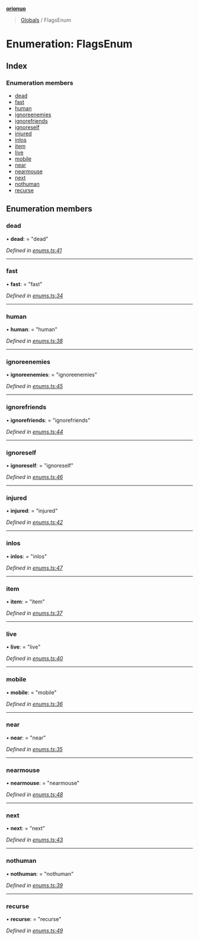 **[orionuo](../README.md)**

> [Globals](../globals.md) / FlagsEnum

# Enumeration: FlagsEnum

## Index

### Enumeration members

* [dead](flagsenum.md#dead)
* [fast](flagsenum.md#fast)
* [human](flagsenum.md#human)
* [ignoreenemies](flagsenum.md#ignoreenemies)
* [ignorefriends](flagsenum.md#ignorefriends)
* [ignoreself](flagsenum.md#ignoreself)
* [injured](flagsenum.md#injured)
* [inlos](flagsenum.md#inlos)
* [item](flagsenum.md#item)
* [live](flagsenum.md#live)
* [mobile](flagsenum.md#mobile)
* [near](flagsenum.md#near)
* [nearmouse](flagsenum.md#nearmouse)
* [next](flagsenum.md#next)
* [nothuman](flagsenum.md#nothuman)
* [recurse](flagsenum.md#recurse)

## Enumeration members

### dead

•  **dead**:  = "dead"

*Defined in [enums.ts:41](https://github.com/msviha/orionuo/blob/2ad0399/src/enums.ts#L41)*

___

### fast

•  **fast**:  = "fast"

*Defined in [enums.ts:34](https://github.com/msviha/orionuo/blob/2ad0399/src/enums.ts#L34)*

___

### human

•  **human**:  = "human"

*Defined in [enums.ts:38](https://github.com/msviha/orionuo/blob/2ad0399/src/enums.ts#L38)*

___

### ignoreenemies

•  **ignoreenemies**:  = "ignoreenemies"

*Defined in [enums.ts:45](https://github.com/msviha/orionuo/blob/2ad0399/src/enums.ts#L45)*

___

### ignorefriends

•  **ignorefriends**:  = "ignorefriends"

*Defined in [enums.ts:44](https://github.com/msviha/orionuo/blob/2ad0399/src/enums.ts#L44)*

___

### ignoreself

•  **ignoreself**:  = "ignoreself"

*Defined in [enums.ts:46](https://github.com/msviha/orionuo/blob/2ad0399/src/enums.ts#L46)*

___

### injured

•  **injured**:  = "injured"

*Defined in [enums.ts:42](https://github.com/msviha/orionuo/blob/2ad0399/src/enums.ts#L42)*

___

### inlos

•  **inlos**:  = "inlos"

*Defined in [enums.ts:47](https://github.com/msviha/orionuo/blob/2ad0399/src/enums.ts#L47)*

___

### item

•  **item**:  = "item"

*Defined in [enums.ts:37](https://github.com/msviha/orionuo/blob/2ad0399/src/enums.ts#L37)*

___

### live

•  **live**:  = "live"

*Defined in [enums.ts:40](https://github.com/msviha/orionuo/blob/2ad0399/src/enums.ts#L40)*

___

### mobile

•  **mobile**:  = "mobile"

*Defined in [enums.ts:36](https://github.com/msviha/orionuo/blob/2ad0399/src/enums.ts#L36)*

___

### near

•  **near**:  = "near"

*Defined in [enums.ts:35](https://github.com/msviha/orionuo/blob/2ad0399/src/enums.ts#L35)*

___

### nearmouse

•  **nearmouse**:  = "nearmouse"

*Defined in [enums.ts:48](https://github.com/msviha/orionuo/blob/2ad0399/src/enums.ts#L48)*

___

### next

•  **next**:  = "next"

*Defined in [enums.ts:43](https://github.com/msviha/orionuo/blob/2ad0399/src/enums.ts#L43)*

___

### nothuman

•  **nothuman**:  = "nothuman"

*Defined in [enums.ts:39](https://github.com/msviha/orionuo/blob/2ad0399/src/enums.ts#L39)*

___

### recurse

•  **recurse**:  = "recurse"

*Defined in [enums.ts:49](https://github.com/msviha/orionuo/blob/2ad0399/src/enums.ts#L49)*
